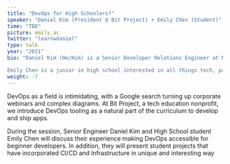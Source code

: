```yaml
---
title: "DevOps for High Schoolers?"
speaker: "Daniel Kim (President @ Bit Project) + Emily Chen (Student)"
time: "TBD"
picture: emily_ac
twitter: "learnwdaniel"
type: talk
year: "2021"
bio: "Daniel Kim (He/Him) is a Senior Developer Relations Engineer at New Relic and the founder of Bit Project, a 501(c)(3) nonprofit dedicated make tech accessible to underserved communities. He wants to inspire generations of students in tech to be the best they can be through inclusive, accessible developer education. He is passionate about diversity & inclusion in tech, good food, and dad jokes.

Emily Chen is a junior in high school interested in all things tech, particularly software development, data, and ethical hacking. She currently is a student developer advocate at BitProject, working to make technical education more accessible for people from all walks of life. Recognized by NCWIT Aspirations in Computing for her interest and accomplishments in technology, Emily continues her goals of exploring the world of technology and discovering what it has to offer."
weight: -7
---
```


DevOps as a field is intimidating, with a Google search turning up corporate webinars and complex diagrams. At Bit Project, a tech education nonprofit, we introduce DevOps tooling as a natural part of the curriculum to develop and ship apps.

During the session, Senior Engineer Daniel Kim and High School student Emily Chen will discuss their experience making DevOps accessible for beginner developers. In addition, they will present student projects that have incorporated CI/CD and Infrastructure in unique and interesting way